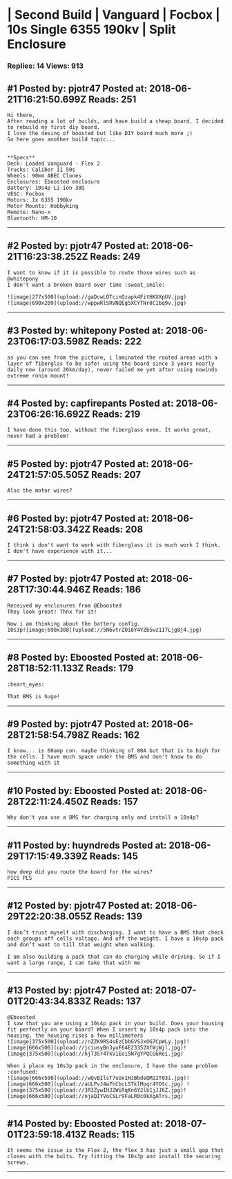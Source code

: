 # &#124; Second Build &#124; Vanguard &#124; Focbox &#124; 10s Single 6355 190kv &#124; Split Enclosure

### Replies: 14 Views: 913

## \#1 Posted by: pjotr47 Posted at: 2018-06-21T16:21:50.699Z Reads: 251

```
Hi there,
After reading a lot of builds, and have build a cheap board, I decided to rebuild my first diy board.
I love the desing of boosted but like DIY board much more ;) 
So here goes another build topic...


**Specs**
Deck: Loaded Vanguard - Flex 2
Trucks: Caliber II 50s
Wheels: 90mm ABEC Clones
Enclosures: Eboosted enclosure
Battery: 10s4p Li-ion 30Q
VESC: Focbox
Motors: 1x 6355 190kv 
Motor Mounts: Hobbyking
Remote: Nano-x 
Bluetooth: HM-10
```

---
## \#2 Posted by: pjotr47 Posted at: 2018-06-21T16:23:38.252Z Reads: 249

```
I want to know if it is possible to route those wires such as @whitepony
I don't want a broken board over time :sweat_smile: 

![image|277x500](upload://gaDcwLOTcinQzapk4FitHKXXpUV.jpg)
![image|690x209](upload://wppwRlSRVNQEg5XCYTNr8C1bq9v.jpg)
```

---
## \#3 Posted by: whitepony Posted at: 2018-06-23T06:17:03.598Z Reads: 222

```
as you can see from the picture, i laminated the routed areas with a layer of fiberglas to be safe! using the board since 3 years nearly daily now (around 20km/day), never failed me yet after using nowinds extreme ronin mount!
```

---
## \#4 Posted by: capfirepants Posted at: 2018-06-23T06:26:16.692Z Reads: 219

```
I have done this too, without the fiberglass even. It works great, never had a problem!
```

---
## \#5 Posted by: pjotr47 Posted at: 2018-06-24T21:57:05.505Z Reads: 207

```
Also the motor wires?
```

---
## \#6 Posted by: pjotr47 Posted at: 2018-06-24T21:58:03.342Z Reads: 208

```
I think i don't want to work with fiberglass it is much work I think. I don't have experience with it...
```

---
## \#7 Posted by: pjotr47 Posted at: 2018-06-28T17:30:44.946Z Reads: 186

```
Received my enclosures from @Eboosted 
They look great! Thnx for it!

Now i am thinking about the battery config.
10s3p![image|690x388](upload://5N6vtrZOi8Y4YZb5wz1I7Ljg8j4.jpg)
```

---
## \#8 Posted by: Eboosted Posted at: 2018-06-28T18:52:11.133Z Reads: 179

```
:heart_eyes:

That BMS is huge!
```

---
## \#9 Posted by: pjotr47 Posted at: 2018-06-28T21:58:54.798Z Reads: 162

```
I know... is 60amp con. maybe thinking of 80A but that is to high for the cells. I have much space under the BMS and don't know to do something with it
```

---
## \#10 Posted by: Eboosted Posted at: 2018-06-28T22:11:24.450Z Reads: 157

```
Why don't you use a BMS for charging only and install a 10s4p?
```

---
## \#11 Posted by: huyndreds Posted at: 2018-06-29T17:15:49.339Z Reads: 145

```
how deep did you route the board for the wires? 
PICS PLS
```

---
## \#12 Posted by: pjotr47 Posted at: 2018-06-29T22:20:38.055Z Reads: 139

```
I don’t trust myself with discharging. I want to have a BMS that check each groups off cells voltage. And off the weight. I have a 10s4p pack and don’t want to till that weight when walking. 

I am also building a pack that can do charging while driving. So if I want a large range, I can take that with me
```

---
## \#13 Posted by: pjotr47 Posted at: 2018-07-01T20:43:34.833Z Reads: 137

```
@Eboosted 
I saw that you are using a 10s4p pack in your build. Does your housing fit perfectly on your board? When I insert my 10s4p pack into the housing, the housing rises a few millimeters
![image|375x500](upload://nZZK9RS4sEzCbbGVSJxOG7CpWLy.jpg)![image|666x500](upload://jciusyBn3yuF64E23352XfWjWjl.jpg)![image|375x500](upload://hjT3Sr4TkV1Eoi5N7gYPQCG6Rei.jpg)

When i place my 10s3p pack in the enclosure, I have the same problem :confused:
![image|666x500](upload://wQvBIlsT7uUx1HJBbdeQMz2T03i.jpg)![image|666x500](upload://aULPvJ4w7hCbcLSTklMoqr4YOtc.jpg) ![image|375x500](upload://3R3ZywIHJ2WiRqKn6Y2lb1jJJ6Z.jpg)![image|666x500](upload://njaQIYVoCSLr9FaLR0c0kXgATrs.jpg)
```

---
## \#14 Posted by: Eboosted Posted at: 2018-07-01T23:59:18.413Z Reads: 115

```
It seems the issue is the Flex 2, the flex 3 has just a small gap that closes with the bolts. Try fitting the 10s3p and install the securing screws.
```

---
